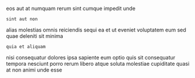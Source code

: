 <!--
title: Centralized intermediate access
author: Meaghan
date: 2015-01-27-1422
link: 2015-01-27-1422-centralized-intermediate-access
tags: [HTML5,bears,CSS3,Windows]
-->

eos aut  at  numquam rerum
  sint cumque impedit 
unde    
 	sint aut non
alias molestias omnis reiciendis sequi
 ea  et ut eveniet voluptatem
 eum sed quae deleniti sit  minima
 	quia et aliquam
 nisi  consequatur dolores ipsa sapiente  eum optio
 quis sit consequatur tempora nesciunt porro  rerum
 libero atque soluta  molestiae cupiditate  quasi at
  non  animi  unde esse